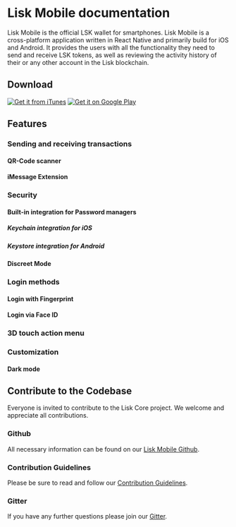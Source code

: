# Lisk Mobile documentation

Lisk Mobile is the official LSK wallet for smartphones.
Lisk Mobile is a cross-platform application written in React Native and primarily build for iOS and Android.
It provides the users with all the functionality they need to send and receive LSK tokens, as well as reviewing the activity history of their or any other account in the Lisk blockchain.

## Download

[![Get it from iTunes](https://lisk.io/assets/svg/download_on_the_app_store_badge.svg)](https://itunes.apple.com/us/app/lisk/id1436809559?mt=8) [![Get it on Google Play](https://lisk.io/assets/svg/download_on_the_play_store_badge.svg)](https://play.google.com/store/apps/details?id=io.lisk.mobile&pcampaignid=MKT-Other-global-all-co-prtnr-py-PartBadge-Mar2515-1)

## Features

### Sending and receiving transactions

#### QR-Code scanner

#### iMessage Extension

### Security

#### Built-in integration for Password managers

##### Keychain integration for iOS

##### Keystore integration for Android

#### Discreet Mode

### Login methods

#### Login with Fingerprint

#### Login via Face ID 

### 3D touch action menu

### Customization

#### Dark mode

## Contribute to the Codebase

Everyone is invited to contribute to the Lisk Core project. We welcome and appreciate all contributions. 

### Github
All necessary information can be found on our [Lisk Mobile Github](https://github.com/LiskHQ/lisk-mobile).

### Contribution Guidelines
Please be sure to read and follow our [Contribution Guidelines](https://github.com/LiskHQ/lisk-mobile/blob/development/CONTRIBUTING.md).

### Gitter
If you have any further questions please join our [Gitter](https://gitter.im/LiskHQ/lisk).

